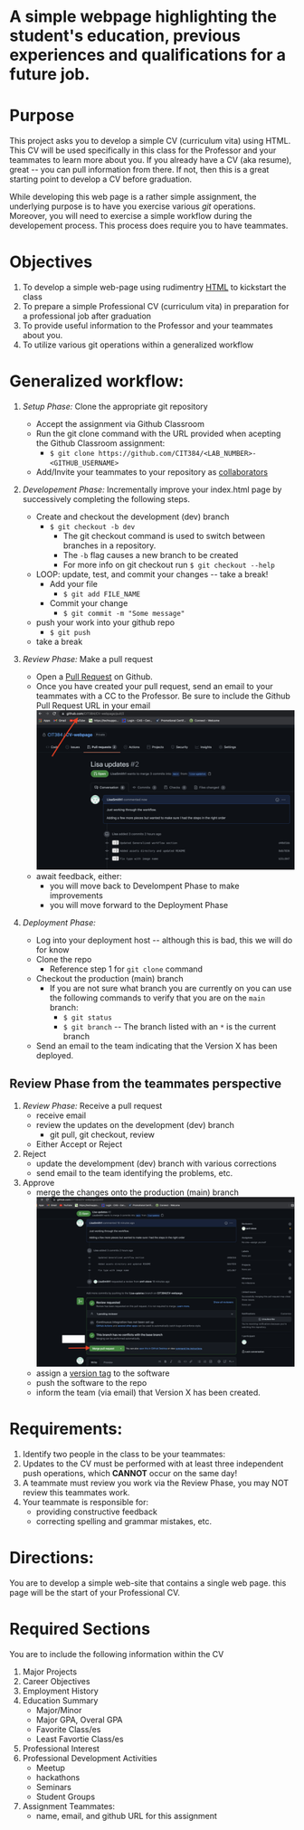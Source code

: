 # A simple webpage highlighting the student's education, previous experiences and qualifications for a future job.

# Purpose
This project asks you to develop a simple CV (curriculum vita) using HTML. This CV will be used specifically in this class for the Professor and your teammates to learn more about you. If you already have a CV (aka resume), great -- you can pull information from there.  If not, then this is a great starting point to develop a CV before graduation.

While developing this web page is a rather simple assignment, the underlying purpose is to have you exercise various _git_ operations.  Moreover, you will need to exercise a simple workflow during the developement process.  This process does require you to have teammates.  

# Objectives
   1. To develop a simple web-page using rudimentry [HTML][HTML] to kickstart the class
   2. To prepare a simple Professional CV (curriculum vita) in preparation for a professional job after graduation 
   3. To provide useful information to the Professor and your teammates about you.
   4. To utilize various git operations within a generalized workflow


# Generalized workflow:
  1. *Setup Phase:* Clone the appropriate git repository
      - Accept the assignment via Github Classroom
      - Run the git clone command with the URL provided when acepting the Github Classroom assignment:
        - `$ git clone https://github.com/CIT384/<LAB_NUMBER>-<GITHUB_USERNAME>`
      - Add/Invite your teammates to your repository as [collaborators][collaborators]

  2. *Developement Phase:* Incrementally improve your index.html page by successively completing the following steps.
     - Create and checkout the development (dev) branch
       - `$ git checkout -b dev`
         - The git checkout command is used to switch between branches in a repository. 
         - The `-b` flag causes a new branch to be created 
         - For more info on git checkout run `$ git checkout --help`
     - LOOP: update, test, and commit your changes -- take a break!
       - Add your file
         - `$ git add FILE_NAME`
       - Commit your change
         - `$ git commit -m "Some message"`
     - push your work into your github repo
       - `$ git push`
     - take a break

  3. *Review Phase:* Make a pull request
     - Open a [Pull Request][pull-request] on Github. 
     - Once you have created your pull request, send an email to your teammates with a CC to the Professor. Be sure to include the Github Pull Request URL in your email
      ![pr url](assets/pr_example.png)
     - await feedback, either:
         * you will move back to Develompent Phase to make improvements
         * you will move forward to the Deployment Phase
 
  4. *Deployment Phase:*
     - Log into your deployment host  -- although this is bad, this we will do for know
     - Clone the repo
       - Reference step 1 for `git clone` command 
     - Checkout the production (main) branch
       - If you are not sure what branch you are currently on you can use the following commands to verify that you are on the `main` branch:
         - `$ git status`
         - `$ git branch` -- The branch listed with an `*` is the current branch
     - Send an email to the team indicating that the Version X has been deployed.

## Review Phase from the teammates perspective

  1. *Review Phase:* Receive a pull request
     - receive email
     - review the updates on the development (dev) branch
        -  git pull, git checkout, review
     - Either Accept or Reject
  2. Reject
     - update the develompment (dev) branch with various corrections
     - send email to the team identifying the problems, etc.
  3. Approve
     - merge the changes onto the production (main) branch
     ![merge pr](assets/merge_pr1.png)
     - assign a [version tag][version-tags] to the software
     - push the software to the repo
     - inform the team (via email) that Version X has been created.

# Requirements:
  1. Identify two people in the class to be your teammates: 
  2. Updates to the CV must be performed with at least three independent push operations, which **CANNOT** occur on the same day!
  3. A teammate must review you work via the Review Phase, you may NOT review this teammates work.
  4. Your teammate is responsible for:
      - providing constructive feedback
      - correcting spelling and grammar mistakes, etc.
 

# Directions:
You are to develop a simple web-site that contains a single web page.  this page will be the start of your Professional CV.

# Required Sections
You are to include the following information within the CV
1. Major Projects
2. Career Objectives
3. Employment History
4. Education Summary
   * Major/Minor
   * Major GPA, Overal GPA
   * Favorite Class/es
   * Least Favortie Class/es
7. Professional Interest
8. Professional Development Activities
   * Meetup
   * hackathons
   * Seminars
   * Student Groups
9. Assignment Teammates:
   - name, email, and github URL for this assignment


[pull-request]: https://docs.github.com/en/github/collaborating-with-pull-requests/proposing-changes-to-your-work-with-pull-requests/creating-a-pull-request

[collaborators]: https://docs.github.com/en/account-and-profile/setting-up-and-managing-your-github-user-account/managing-access-to-your-personal-repositories/inviting-collaborators-to-a-personal-repository

[HTML]: https://developer.mozilla.org/en-US/docs/Learn/Getting_started_with_the_web/HTML_basics

[version-tags]: https://www.atlassian.com/git/tutorials/inspecting-a-repository/git-tag